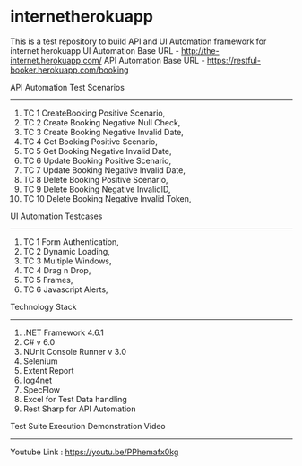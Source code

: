 # internetherokuapp
This is a test repository to build API and UI Automation framework for internet herokuapp
UI Automation Base URL - http://the-internet.herokuapp.com/
API Automation Base URL - https://restful-booker.herokuapp.com/booking


API Automation Test Scenarios
_____________________________________________	
1. TC 1	CreateBooking Positive Scenario,
2. TC 2	Create Booking Negative Null Check,
3. TC 3	Create Booking Negative Invalid Date,
4. TC 4	Get Booking Positive Scenario,
5. TC 5 	Get Booking Negative Invalid Date,
6. TC 6	Update Booking Positive Scenario,
7. TC 7	Update Booking Negative Invalid Date,
8. TC 8	Delete Booking Positive Scenario,
9. TC 9	Delete Booking Negative InvalidID,
10. TC 10	Delete Booking Negative Invalid Token,


UI Automation Testcases	
_____________________________________________	
1. TC 1	Form Authentication,
2. TC 2	Dynamic Loading,
3. TC 3	Multiple Windows,
4. TC 4	Drag n Drop,
5. TC 5 	Frames,
6. TC 6	Javascript Alerts,

Technology Stack
______________________________________________
1. .NET Framework 4.6.1
2. C# v 6.0
3. NUnit Console Runner v 3.0
4. Selenium
5. Extent Report
6. log4net
7. SpecFlow
8. Excel for Test Data handling
9. Rest Sharp for API Automation

Test Suite Execution Demonstration Video
______________________________________________
Youtube Link : https://youtu.be/PPhemafx0kg
